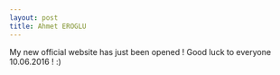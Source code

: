 ```yaml
---
layout: post
title: Ahmet EROGLU
---
```


My new official website has just been opened ! 
Good luck to everyone 10.06.2016 ! :)
